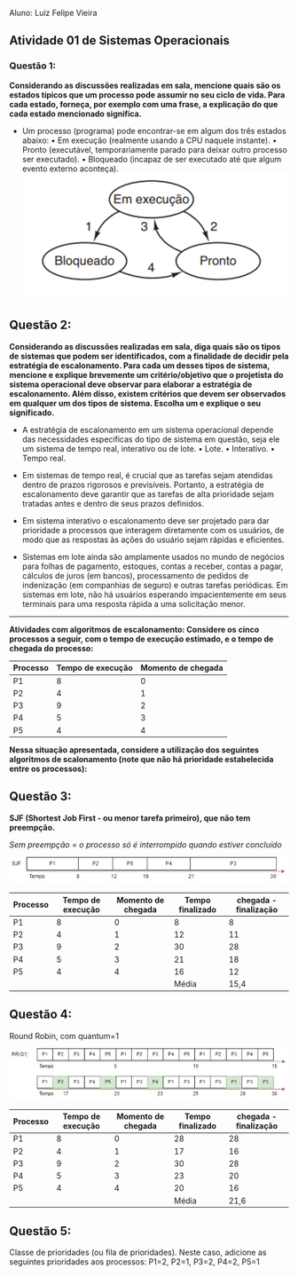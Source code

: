 Aluno: Luiz Felipe Vieira

## Atividade 01 de Sistemas Operacionais

### Questão 1:

**Considerando as discussões realizadas em sala, mencione quais são os estados típicos que um processo pode assumir no seu ciclo de vida. Para cada estado, forneça, por exemplo com uma frase, a explicação do que cada estado mencionado significa.**

- Um processo (programa) pode encontrar-se em algum dos três estados abaixo:
  • Em execução (realmente usando a CPU naquele instante).
  • Pronto (executável, temporariamente parado para deixar outro processo ser executado).
  • Bloqueado (incapaz de ser executado até que algum evento externo aconteça).
  ![Alt text](image.png)

## Questão 2:

**Considerando as discussões realizadas em sala, diga quais são os tipos de sistemas que podem ser identificados, com a finalidade de decidir pela estratégia de escalonamento. Para cada um desses tipos de sistema, mencione e explique brevemente um critério/objetivo que o projetista do sistema operacional deve observar para elaborar a estratégia de escalonamento. Além disso, existem critérios que devem ser observados em qualquer um dos tipos de sistema. Escolha um e explique o seu significado.**

- A estratégia de escalonamento em um sistema operacional depende das necessidades específicas do tipo de sistema em questão, seja ele um sistema de tempo real, interativo ou de lote.
  • Lote.
  • Interativo.
  • Tempo real.

- Em sistemas de tempo real, é crucial que as tarefas sejam atendidas dentro de prazos rigorosos e previsíveis. Portanto, a estratégia de escalonamento deve garantir que as tarefas de alta prioridade sejam tratadas antes e dentro de seus prazos definidos.
- Em sistema interativo o escalonamento deve ser projetado para dar prioridade a processos que interagem diretamente com os usuários, de modo que as respostas às ações do usuário sejam rápidas e eficientes.
- Sistemas em lote ainda são amplamente usados no mundo de negócios para folhas de pagamento, estoques, contas a receber, contas a pagar, cálculos de juros (em bancos), processamento de pedidos de indenização (em companhias de seguro) e outras tarefas periódicas. Em sistemas em lote, não há usuários esperando impacientemente em seus terminais para uma resposta rápida a uma solicitação menor.

---

**Atividades com algoritmos de escalonamento: Considere os cinco processos a seguir, com o tempo de execução estimado, e o tempo de chegada do processo:**

| Processo | Tempo de execução | Momento de chegada |
| -------- | ----------------- | ------------------ |
| P1       | 8                 | 0                  |
| P2       | 4                 | 1                  |
| P3       | 9                 | 2                  |
| P4       | 5                 | 3                  |
| P5       | 4                 | 4                  |

**Nessa situação apresentada, considere a utilização dos seguintes algoritmos de scalonamento (note que não há prioridade estabelecida entre os processos):**

## Questão 3:

**SJF (Shortest Job First - ou menor tarefa primeiro), que não tem preempção.**

_Sem preempção = o processo só é interrompido quando estiver concluído_

![Alt text](./SJF.jpg)

| Processo | Tempo de execução | Momento de chegada | Tempo finalizado | chegada - finalização |
| -------- | ----------------- | ------------------ | ---------------- | --------------------- |
| P1       | 8                 | 0                  | 8                | 8                     |
| P2       | 4                 | 1                  | 12               | 11                    |
| P3       | 9                 | 2                  | 30               | 28                    |
| P4       | 5                 | 3                  | 21               | 18                    |
| P5       | 4                 | 4                  | 16               | 12                    |
|          |                   |                    | Média            | 15,4                  |

## Questão 4:

Round Robin, com quantum=1

![Alt text](<./RR(Q1).jpg>)

| Processo | Tempo de execução | Momento de chegada | Tempo finalizado | chegada - finalização |
| -------- | ----------------- | ------------------ | ---------------- | --------------------- |
| P1       | 8                 | 0                  | 28               | 28                    |
| P2       | 4                 | 1                  | 17               | 16                    |
| P3       | 9                 | 2                  | 30               | 28                    |
| P4       | 5                 | 3                  | 23               | 20                    |
| P5       | 4                 | 4                  | 20               | 16                    |
|          |                   |                    | Média            | 21,6                  |

## Questão 5:

Classe de prioridades (ou fila de prioridades). Neste caso, adicione as seguintes prioridades aos processos: P1=2, P2=1, P3=2, P4=2, P5=1
